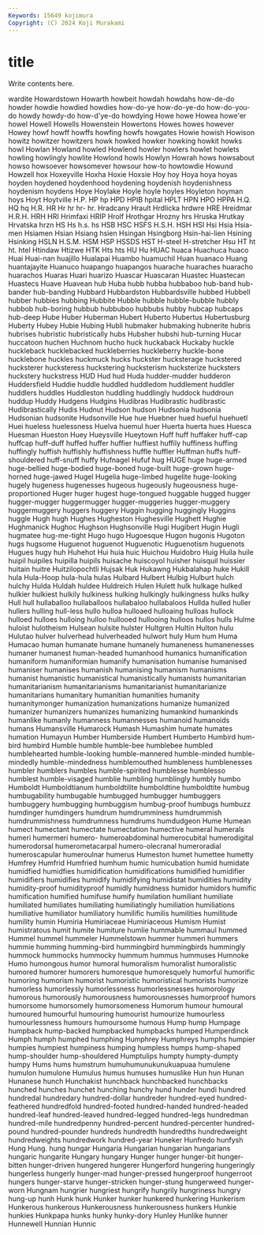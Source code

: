 ```yaml
---
Keywords: 15649 kojimura
Copyright: (C) 2024 Koji Murakami
---
```


# title

Write contents here.



wardite Howardstown Howarth howbeit howdah howdahs
how-de-do howder howdie howdied howdies how-do-ye how-do-ye-do how-do-you-do howdy howdy-do
how-d'ye-do howdying Howe howe Howea howe'er howel Howell Howells Howenstein
Howertons Howes howes however Howey howf howff howffs howfing howfs
howgates Howie howish Howison howitz howitzer howitzers howk howked howker
howking howkit howks howl Howlan Howland howled Howlend howler howlers
howlet howlets howling howlingly howlite Howlond howls Howlyn Howrah hows
howsabout howso howsoever howsomever howsour how-to howtowdie Howund Howzell hox
Hoxeyville Hoxha Hoxie Hoxsie Hoy hoy Hoya hoya hoyas hoyden
hoydened hoydenhood hoydening hoydenish hoydenishness hoydenism hoydens Hoye Hoylake Hoyle
hoyle hoyles Hoyleton hoyman hoys Hoyt Hoytville H.P. HP hp
HPD HPIB hpital HPLT HPN HPO HPPA H.Q. HQ hq
H.R. HR Hr hr hr- hr. Hradcany Hrault Hrdlicka hrdwre
HRE Hreidmar H.R.H. HRH HRI Hrimfaxi HRIP Hrolf Hrothgar Hrozny
hrs Hruska Hrutkay Hrvatska hrzn HS Hs h.s. hs HSB
HSC HSFS H.S.H. HSH HSI Hsi Hsia Hsia-men Hsiamen Hsian
Hsiang hsien Hsingan Hsingborg Hsin-hai-lien Hsining Hsinking HSLN H.S.M. HSM
HSP HSSDS HST H-steel H-stretcher Hsu HT ht ht. htel
Htindaw Htizwe HTK Hts hts HU Hu HUAC huaca Huachuca
huaco Huai Huai-nan huajillo Hualapai Huambo huamuchil Huan huanaco Huang
huantajayite Huanuco huapango huapangos huarache huaraches huaracho huarachos Huaras Huari
huarizo Huascar Huascaran Huastec Huastecan Huastecs Huave Huavean hub Huba
hubb hubba hubbaboo hub-band hub-bander hub-banding Hubbard Hubbardston Hubbardsville hubbed
Hubbell hubber hubbies hubbing Hubbite Hubble hubble hubble-bubble hubbly hubbob
hub-boring hubbub hubbuboo hubbubs hubby hubcap hubcaps hub-deep Hube Huber
Huberman Hubert Huberto Hubertus Hubertusburg Huberty Hubey Hubie Hubing Hubli
hubmaker hubmaking hubnerite hubris hubrises hubristic hubristically hubs Hubsher hubshi
hub-turning Hucar huccatoon huchen Huchnom hucho huck huckaback Huckaby huckle
huckleback hucklebacked huckleberries huckleberry huckle-bone hucklebone huckles huckmuck hucks huckster
hucksterage huckstered hucksterer hucksteress huckstering hucksterism hucksterize hucksters huckstery huckstress
HUD Hud hud Huda hudder-mudder hudderon Huddersfield Huddie huddle huddled
huddledom huddlement huddler huddlers huddles Huddleston huddling huddlingly huddock huddroun
huddup Huddy Hudgens Hudgins Hudibras Hudibrastic hudibrastic Hudibrastically Hudis Hudnut
Hudson hudson Hudsonia hudsonia Hudsonian hudsonite Hudsonville Hue hue Huebner
hued hueful huehuetl Huei hueless huelessness Huelva huemul huer Huerta
huerta hues Huesca Huesman Hueston Huey Hueysville Hueytown Huff huff
huffaker huff-cap huffcap huff-duff huffed huffer huffier huffiest huffily huffiness
huffing huffingly huffish huffishly huffishness huffle huffler Huffman huffs huff-shouldered
huff-snuff huffy Hufnagel Hufuf hug HUGE huge huge-armed huge-bellied huge-bodied
huge-boned huge-built huge-grown huge-horned huge-jawed Hugel Hugelia huge-limbed hugelite huge-looking
hugely hugeness hugenesses hugeous hugeously hugeousness huge-proportioned Huger huger hugest
huge-tongued huggable hugged hugger hugger-mugger huggermugger hugger-muggeries hugger-muggery huggermuggery huggers
huggery Huggin hugging huggingly Huggins huggle Hugh hugh Hughes Hugheston
Hughesville Hughett Hughie Hughmanick Hughoc Hughson Hughsonville Hugi Hugibert Hugin
Hugli hugmatee hug-me-tight Hugo hugo Hugoesque Hugon hugonis Hugoton hugs
hugsome Huguenot huguenot Huguenotic Huguenotism huguenots Hugues hugy huh Huhehot
Hui huia huic Huichou Huidobro Huig Huila huile huipil huipiles
huipilla huipils huisache huiscoyol huisher huisquil huissier huitain huitre Huitzilopochtli
Hujsak Huk Hukawng Hukbalahap huke Hukill hula Hula-Hoop hula-hula hulas
Hulbard Hulbert Hulbig Hulburt hulch hulchy Hulda Huldah huldee Huldreich
Hulen Hulett hulk hulkage hulked hulkier hulkiest hulkily hulkiness hulking
hulkingly hulkingness hulks hulky Hull hull hullaballoo hullaballoos hullabaloo hullabaloos
Hullda hulled huller hullers hulling hull-less hullo hulloa hulloaed hulloaing
hulloas hullock hulloed hulloes hulloing hulloo hullooed hullooing hulloos hullos
hulls Hulme huloist hulotheism Hulsean hulsite hulster Hultgren Hultin Hulton
hulu Hulutao hulver hulverhead hulverheaded hulwort huly Hum hum Huma
Humacao human humanate humane humanely humaneness humanenesses humaner humanest human-headed
humanhood humanics humanification humaniform humaniformian humanify humanisation humanise humanised humaniser
humanises humanish humanising humanism humanisms humanist humanistic humanistical humanistically humanists
humanitarian humanitarianism humanitarianisms humanitarianist humanitarianize humanitarians humanitary humanitian humanities humanity
humanitymonger humanization humanizations humanize humanized humanizer humanizers humanizes humanizing humankind
humankinds humanlike humanly humanness humannesses humanoid humanoids humans Humansville Humarock
Humash Humashim humate humates humation Humayun Humber Humberside Humbert Humberto
Humbird hum-bird humbird Humble humble humble-bee humblebee humbled humblehearted humble-looking
humble-mannered humble-minded humble-mindedly humble-mindedness humblemouthed humbleness humblenesses humbler humblers humbles
humble-spirited humblesse humblesso humblest humble-visaged humblie humbling humblingly humbly humbo
Humboldt Humboldtianum humboldtilite humboldtine humboldtite humbug humbugability humbugable humbugged humbugger
humbuggers humbuggery humbugging humbuggism humbug-proof humbugs humbuzz humdinger humdingers humdrum
humdrumminess humdrummish humdrummishness humdrumness humdrums humdudgeon Hume Humean humect humectant
humectate humectation humective humeral humerals humeri humermeri humero- humeroabdominal humerocubital
humerodigital humerodorsal humerometacarpal humero-olecranal humeroradial humeroscapular humeroulnar humerus Humeston humet
humettee humetty Humfrey Humfrid Humfried humhum humic humicubation humid humidate
humidfied humidfies humidification humidifications humidified humidifier humidifiers humidifies humidify humidifying
humidistat humidities humidity humidity-proof humidityproof humidly humidness humidor humidors humific
humification humified humifuse humify humilation humiliant humiliate humiliated humiliates humiliating
humiliatingly humiliation humiliations humiliative humiliator humiliatory humilific humilis humilities humilitude
humility humin Humiria Humiriaceae Humiriaceous Humism Humist humistratous humit humite
humiture humlie hummable hummaul hummed Hummel hummel hummeler Hummelstown hummer
hummeri hummers hummie humming humming-bird hummingbird hummingbirds hummingly hummock hummocks
hummocky hummum hummus hummuses Humnoke Humo humongous humor humoral humoralism
humoralist humoralistic humored humorer humorers humoresque humoresquely humorful humorific humoring
humorism humorist humoristic humoristical humorists humorize humorless humorlessly humorlessness humorlessnesses
humorology humorous humorously humorousness humorousnesses humorproof humors humorsome humorsomely humorsomeness
Humorum humour humoural humoured humourful humouring humourist humourize humourless humourlessness
humours humoursome humous Hump hump Humpage humpback hump-backed humpbacked humpbacks
humped Humperdinck Humph humph humphed humphing Humphrey Humphreys humphs humpier
humpies humpiest humpiness humping humpless humps hump-shaped hump-shoulder hump-shouldered Humptulips
humpty humpty-dumpty humpy Hums hums humstrum humuhumunukunukuapuaa humulene humulon humulone
Humulus humus humuses humuslike Hun hun Hunan Hunanese hunch Hunchakist
hunchback hunchbacked hunchbacks hunched hunches hunchet hunching hunchy hund hunder
hundi hundred hundredal hundredary hundred-dollar hundreder hundred-eyed hundred-feathered hundredfold hundred-footed
hundred-handed hundred-headed hundred-leaf hundred-leaved hundred-legged hundred-legs hundredman hundred-mile hundredpenny hundred-percent
hundred-percenter hundred-pound hundred-pounder hundreds hundredth hundredths hundredweight hundredweights hundredwork hundred-year
Huneker Hunfredo hunfysh Hung Hung. hung hungar Hungaria Hungarian hungarian
hungarians hungaric hungarite Hungary hungary Hunger hunger hunger-bit hunger-bitten hunger-driven
hungered hungerer Hungerford hungering hungeringly hungerless hungerly hunger-mad hunger-pressed hungerproof
hungerroot hungers hunger-starve hunger-stricken hunger-stung hungerweed hunger-worn Hungnam hungrier hungriest
hungrify hungrily hungriness hungry hung-up hunh Hunk hunk Hunker hunker
hunkered hunkering Hunkerism Hunkerous hunkerous Hunkerousness hunkerousness hunkers Hunkie hunkies
Hunkpapa hunks hunky hunky-dory Hunley Hunlike hunner Hunnewell Hunnian Hunnic
